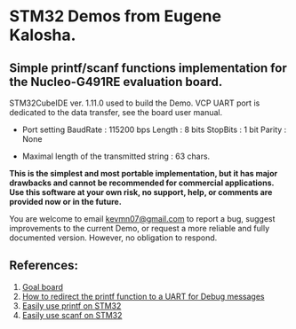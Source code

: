 # STM32 Demos from Eugene Kalosha.

## Simple printf/scanf functions implementation for the Nucleo-G491RE evaluation board.

STM32CubeIDE ver. 1.11.0 used to build the Demo. 
VCP UART port is dedicated to the data transfer, see the board user manual.
- Port setting
  BaudRate : 115200 bps
  Length   : 8 bits
  StopBits : 1 bit
  Parity   : None

- Maximal length of the transmitted string : 63 chars.

__This is the simplest and most portable implementation, but it has major drawbacks and cannot be recommended for commercial applications.
Use this software at your own risk, no support, help, or comments are provided now or in the future.__

You are welcome to email kevmn07@gmail.com to report a bug, suggest improvements to the current Demo, or request a more reliable and fully documented version.
However, no obligation to respond.

## References:
1. [Goal board](https://www.st.com/resource/en/user_manual/dm00556337-stm32g4-nucleo64-boards-mb1367-stmicroelectronics.pdf)
2. [How to redirect the printf function to a UART for Debug messages](https://community.st.com/s/article/how-to-redirect-the-printf-function-to-a-uart-for-debug-messages)
3. [Easily use printf on STM32](https://forum.digikey.com/t/easily-use-printf-on-stm32/20157)
4. [Easily use scanf on STM32](https://forum.digikey.com/t/easily-use-scanf-on-stm32/21103)
